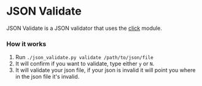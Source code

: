 # JSON Validate

JSON Validate is a JSON validator that uses the [click](http://click.pocoo.org/5/) module.

### How it works

1. Run `./json_validate.py validate /path/to/json/file`
2. It will confirm if you want to validate, type either `y` or `N`.
3. It will validate your json file, if your json is invalid it will point you where in the json file it's invalid.
